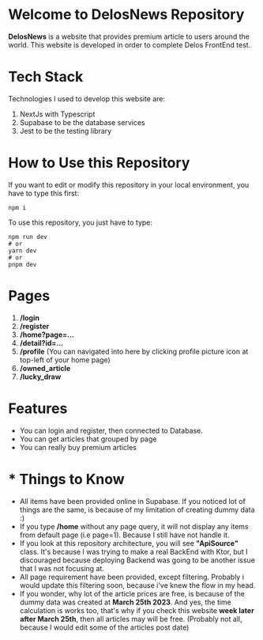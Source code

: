 # Welcome to DelosNews Repository

**DelosNews** is a website that provides premium article to users around the world. This website is developed in order to complete Delos FrontEnd test.


# Tech Stack
Technologies I used to develop this website are:

 1. NextJs with Typescript
 2. Supabase to be the database services
 3. Jest to be the testing library

# How to Use this Repository
If you want to edit or modify this repository in your local environment, you have to type this first:

    npm i
    
To use this repository, you just have to type:

    npm run dev
	# or
	yarn dev
	# or
	pnpm dev


# Pages
 1. **/login**
 2. **/register**
 3. **/home?page=...**
 4. **/detail?id=...**
 5. **/profile** (You can navigated into here by clicking profile picture icon at top-left of your home page)
 6. **/owned_article**
 7. **/lucky_draw**

# Features 
 - You can login and register, then connected to Database.
 - You can get articles that grouped by page
 - You can really buy premium articles

# * Things to Know

 - All items have been provided online in Supabase. If you noticed lot of things are the same, is because of my limitation of creating dummy data :)
 - If you type **/home** without any page query, it will not display any items from default page (i.e page=1). Because I still have not handle it.
 - If you look at this repository architecture, you will see **"ApiSource"** class. It's because I was trying to make a real BackEnd with Ktor, but I discouraged because deploying Backend was going to be another issue that I was not focusing at. 
 - All page requirement have been provided, except filtering. Probably i would update this filtering soon, because i've knew the flow in my head.
 - If you wonder, why lot of the article prices are free, is because of the dummy data was created at **March 25th 2023**. And yes, the time calculation is works too, that's why if you check this website **week later after March 25th**, then all articles may will be free. (Probably not all, because I would edit some of the articles post date)
